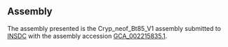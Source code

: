 

Assembly
--------

The assembly presented is the Cryp\_neof\_Bt85\_V1 assembly submitted to
[INSDC](http://www.insdc.org) with the assembly accession
[GCA\_002215835.1](http://www.ebi.ac.uk/ena/data/view/GCA_002215835.1).
